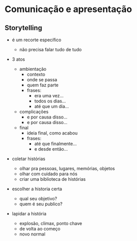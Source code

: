 # Comunicação e apresentação

## Storytelling

- é um recorte específico
    - não precisa falar tudo de tudo
- 3 atos
    - ambientação
        - contexto
        - onde se passa
        - quem faz parte
        - frases:
            - era uma vez...
            - todos os dias...
            - até que um dia...
    - complicações
        - e por causa disso...
        - e por causa disso...
    - final
        - ideia final, como acabou
        - frases:
            - até que finalmente...
            - e desde então...

- coletar histórias
    - olhar pra pessoas, lugares, memórias, objetos
    - olhar com cuidado para nós
    - criar uma biblioteca de histórias
- escolher a historia certa
    - qual seu objetivo?
    - quem é seu publico?
- lapidar a história
    - explosão, climax, ponto chave
    - de volta ao começo
    - novo normal
